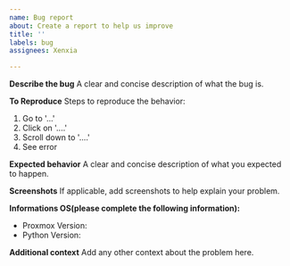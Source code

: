 ```yaml
---
name: Bug report
about: Create a report to help us improve
title: ''
labels: bug
assignees: Xenxia

---
```


**Describe the bug**
A clear and concise description of what the bug is.

**To Reproduce**
Steps to reproduce the behavior:
1. Go to '...'
2. Click on '....'
3. Scroll down to '....'
4. See error

**Expected behavior**
A clear and concise description of what you expected to happen.

**Screenshots**
If applicable, add screenshots to help explain your problem.

**Informations OS(please complete the following information):**
 - Proxmox Version: 
 - Python Version:

**Additional context**
Add any other context about the problem here.
